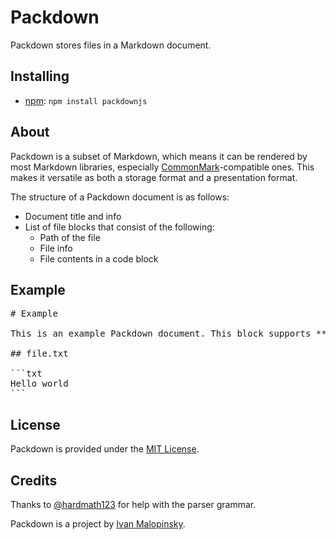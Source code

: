 # Packdown

Packdown stores files in a Markdown document.

## Installing

* [npm](https://www.npmjs.com/package/packdownjs): `npm install packdownjs`

## About

Packdown is a subset of Markdown, which means it can be rendered by most Markdown libraries, especially [CommonMark](http://commonmark.org/)-compatible ones. This makes it versatile as both a storage format and a presentation format.

The structure of a Packdown document is as follows:

* Document title and info
* List of file blocks that consist of the following:
  * Path of the file
  * File info
  * File contents in a code block

## Example

<pre>
# Example

This is an example Packdown document. This block supports **Markdown**.

## file.txt

&#x60;&#x60;&#x60;txt
Hello world
&#x60;&#x60;&#x60;
</pre>

## License

Packdown is provided under the [MIT License](http://opensource.org/licenses/MIT).

## Credits

Thanks to [@hardmath123](https://github.com/Hardmath123) for help with the parser grammar.

Packdown is a project by [Ivan Malopinsky](http://imsky.co).